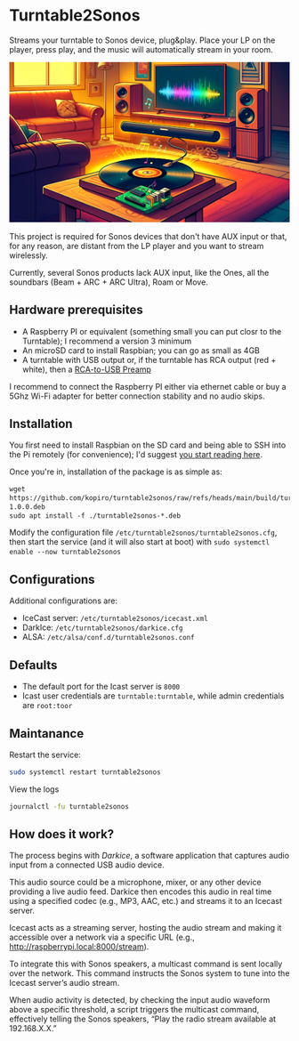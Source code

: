 # Turntable2Sonos

Streams your turntable to Sonos device, plug&play. Place your LP on the player, press play, and the music will automatically stream in your room.

![Turntable2Sonos](image.jpg)

This project is required for Sonos devices that don't have AUX input or that, for any reason, are distant from the LP player and you want to stream wirelessly.

Currently, several Sonos products lack AUX input, like the Ones, all the soundbars (Beam + ARC + ARC Ultra), Roam or Move.

## Hardware prerequisites

- A Raspberry PI or equivalent (something small you can put closr to the Turntable); I recommend a version 3 minimum
- An microSD card to install Raspbian; you can go as small as 4GB
- A turntable with USB output or, if the turntable has RCA output (red + white), then a [RCA-to-USB Preamp](https://www.behringer.com/product.html?modelCode=0805-AAF)

I recommend to connect the Raspberry PI either via ethernet cable or buy a 5Ghz Wi-Fi adapter for better connection stability and no audio skips.

## Installation

You first need to install Raspbian on the SD card and being able to SSH into the Pi remotely (for convenience); I'd suggest [you start reading here](https://www.raspberrypi.com/documentation/computers/getting-started.html).

Once you're in, installation of the package is as simple as:

```
wget https://github.com/kopiro/turntable2sonos/raw/refs/heads/main/build/turntable2sonos-1.0.0.deb
sudo apt install -f ./turntable2sonos-*.deb
```

Modify the configuration file `/etc/turntable2sonos/turntable2sonos.cfg`, then start the service (and it will also start at boot) with `sudo systemctl enable --now turntable2sonos`

## Configurations

Additional configurations are:

- IceCast server: `/etc/turntable2sonos/icecast.xml`
- DarkIce: `/etc/turntable2sonos/darkice.cfg`
- ALSA: `/etc/alsa/conf.d/turntable2sonos.conf`

## Defaults

- The default port for the Icast server is `8000`
- Icast user credentials are `turntable:turntable`, while admin credentials are `root:toor`

## Maintanance

Restart the service:

```sh
sudo systemctl restart turntable2sonos
```

View the logs

```sh
journalctl -fu turntable2sonos
```

## How does it work?

The process begins with *Darkice*, a software application that captures audio input from a connected USB audio device. 

This audio source could be a microphone, mixer, or any other device providing a live audio feed. Darkice then encodes this audio in real time using a specified codec (e.g., MP3, AAC, etc.) and streams it to an Icecast server. 

Icecast acts as a streaming server, hosting the audio stream and making it accessible over a network via a specific URL (e.g., http://raspberrypi.local:8000/stream).

To integrate this with Sonos speakers, a multicast command is sent locally over the network. This command instructs the Sonos system to tune into the Icecast server’s audio stream. 

When audio activity is detected, by checking the input audio waveform above a specific threshold, a script triggers the multicast command, effectively telling the Sonos speakers, “Play the radio stream available at 192.168.X.X.”

